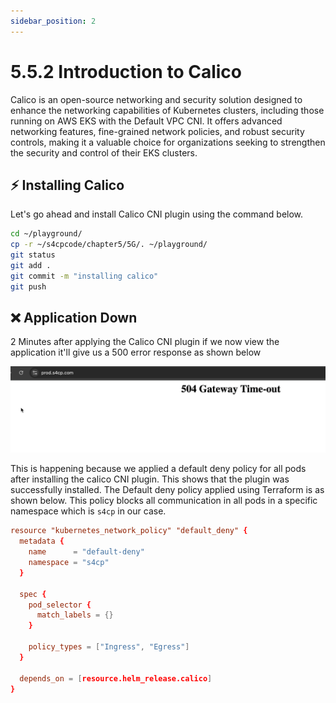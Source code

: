 ```yaml
---
sidebar_position: 2
---
```


# 5.5.2 Introduction to Calico

Calico is an open-source networking and security solution designed to enhance the networking capabilities of Kubernetes clusters, including those running on AWS EKS with the Default VPC CNI. It offers advanced networking features, fine-grained network policies, and robust security controls, making it a valuable choice for organizations seeking to strengthen the security and control of their EKS clusters.

## ⚡ Installing Calico

Let's go ahead and install Calico CNI plugin using the command below.

```bash
cd ~/playground/
cp -r ~/s4cpcode/chapter5/5G/. ~/playground/
git status
git add .
git commit -m "installing calico"
git push
```

## ❌ Application Down

2 Minutes after applying the Calico CNI plugin if we now view the application it'll give us a 500 error response as shown below

![](img/application_down.png)

This is happening because we applied a default deny policy for all pods after installing the calico CNI plugin. This shows that the plugin was successfully installed. The Default deny policy applied using Terraform is as shown below. This policy blocks all communication in all pods in a specific namespace which is `s4cp` in our case.

```toml
resource "kubernetes_network_policy" "default_deny" {
  metadata {
    name      = "default-deny"
    namespace = "s4cp"
  }

  spec {
    pod_selector {
      match_labels = {}
    }

    policy_types = ["Ingress", "Egress"]
  }

  depends_on = [resource.helm_release.calico]
}
```



